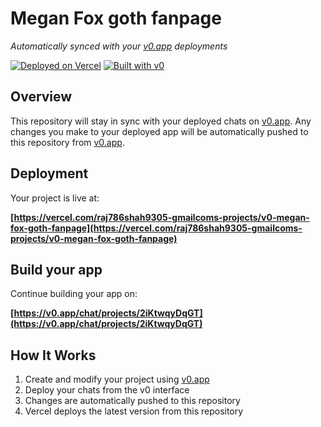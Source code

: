 # Megan Fox goth fanpage

*Automatically synced with your [v0.app](https://v0.app) deployments*

[![Deployed on Vercel](https://img.shields.io/badge/Deployed%20on-Vercel-black?style=for-the-badge&logo=vercel)](https://vercel.com/raj786shah9305-gmailcoms-projects/v0-megan-fox-goth-fanpage)
[![Built with v0](https://img.shields.io/badge/Built%20with-v0.app-black?style=for-the-badge)](https://v0.app/chat/projects/2iKtwqyDqGT)

## Overview

This repository will stay in sync with your deployed chats on [v0.app](https://v0.app).
Any changes you make to your deployed app will be automatically pushed to this repository from [v0.app](https://v0.app).

## Deployment

Your project is live at:

**[https://vercel.com/raj786shah9305-gmailcoms-projects/v0-megan-fox-goth-fanpage](https://vercel.com/raj786shah9305-gmailcoms-projects/v0-megan-fox-goth-fanpage)**

## Build your app

Continue building your app on:

**[https://v0.app/chat/projects/2iKtwqyDqGT](https://v0.app/chat/projects/2iKtwqyDqGT)**

## How It Works

1. Create and modify your project using [v0.app](https://v0.app)
2. Deploy your chats from the v0 interface
3. Changes are automatically pushed to this repository
4. Vercel deploys the latest version from this repository
